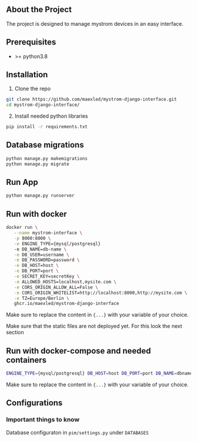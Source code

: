 ## About the Project
The project is designed to manage mystrom devices in an easy interface.

## Prerequisites

* \>= python3.8

## Installation

1. Clone the repo
```sh
git clone https://github.com/maexled/mystrom-django-interface.git
cd mystrom-django-interface/
```
2. Install needed python libraries
```sh
pip install -r requirements.txt 
```

## Database migrations
```sh
python manage.py makemigrations
python manage.py migrate
```
   
## Run App
```sh
python manage.py runserver
```

## Run with docker
```sh
docker run \
   --name mystrom-interface \
   -p 8000:8000 \
   -e ENGINE_TYPE={mysql/postgresql}
   -e DB_NAME=db-name \
   -e DB_USER=username \
   -e DB_PASSWORD=password \
   -e DB_HOST=host \
   -e DB_PORT=port \
   -e SECRET_KEY=secretKey \
   -e ALLOWED_HOSTS=localhost,mysite.com \
   -e CORS_ORIGIN_ALLOW_ALL=False \
   -e CORS_ORIGIN_WHITELIST=http://localhost:8000,http://mysite.com \
   -e TZ=Europe/Berlin \
   ghcr.io/maexled/mystrom-django-interface
```
Make sure to replace the content in `{...}` with your variable of your choice.

Make sure that the static files are not deployed yet. For this look the next section

## Run with docker-compose and needed containers
```sh
ENGINE_TYPE={mysql/postgresql} DB_HOST=host DB_PORT=port DB_NAME=dbname DB_USER=username DB_PASSWORD=passowrd SECRET_KEY=secretkey ALLOWED_HOSTS=localhost,myhost.com CORS_ORIGIN_ALLOW_ALL=False CORS_ORIGIN_WHITELIST=http://localhost,http://myhost.com TZ=Europe/Berlin docker compose up
```
Make sure to replace the content in `{...}` with your variable of your choice.

## Configurations
### Important things to know
Database configuraton in `pim/settings.py` under `DATABASES`
